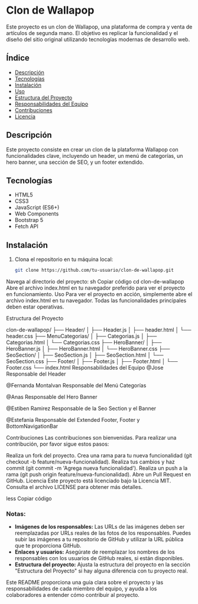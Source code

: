 # Clon de Wallapop

Este proyecto es un clon de Wallapop, una plataforma de compra y venta de artículos de segunda mano. El objetivo es replicar la funcionalidad y el diseño del sitio original utilizando tecnologías modernas de desarrollo web.

## Índice

- [Descripción](#descripción)
- [Tecnologías](#tecnologías)
- [Instalación](#instalación)
- [Uso](#uso)
- [Estructura del Proyecto](#estructura-del-proyecto)
- [Responsabilidades del Equipo](#responsabilidades-del-equipo)
- [Contribuciones](#contribuciones)
- [Licencia](#licencia)

## Descripción

Este proyecto consiste en crear un clon de la plataforma Wallapop con funcionalidades clave, incluyendo un header, un menú de categorías, un hero banner, una sección de SEO, y un footer extendido.

## Tecnologías

- HTML5
- CSS3
- JavaScript (ES6+)
- Web Components
- Bootstrap 5
- Fetch API

## Instalación

1. Clona el repositorio en tu máquina local:
   ```sh
   git clone https://github.com/tu-usuario/clon-de-wallapop.git
Navega al directorio del proyecto:
sh
Copiar código
cd clon-de-wallapop
Abre el archivo index.html en tu navegador preferido para ver el proyecto en funcionamiento.
Uso
Para ver el proyecto en acción, simplemente abre el archivo index.html en tu navegador. Todas las funcionalidades principales deben estar operativas.

Estructura del Proyecto

clon-de-wallapop/
├── Header/
│   ├── Header.js
│   ├── header.html
│   └── header.css
├── MenuCategorias/
│   ├── Categorias.js
│   ├── Categorias.html
│   └── Categorias.css
├── HeroBanner/
│   ├── HeroBanner.js
│   ├── HeroBanner.html
│   └── HeroBanner.css
├── SeoSection/
│   ├── SeoSection.js
│   ├── SeoSection.html
│   └── SeoSection.css
├── Footer/
│   ├── Footer.js
│   ├── Footer.html
│   └── Footer.css
└── index.html
Responsabilidades del Equipo
@Jose
Responsable del Header


@Fernanda Montalvan
Responsable del Menú Categorías


@Anas
Responsable del Hero Banner


@Estiben Ramirez
Responsable de la Seo Section y el Banner


@Estefania
Responsable del Extended Footer, Footer y BottomNavigationBar


Contribuciones
Las contribuciones son bienvenidas. Para realizar una contribución, por favor sigue estos pasos:

Realiza un fork del proyecto.
Crea una rama para tu nueva funcionalidad (git checkout -b feature/nueva-funcionalidad).
Realiza tus cambios y haz commit (git commit -m 'Agrega nueva funcionalidad').
Realiza un push a la rama (git push origin feature/nueva-funcionalidad).
Abre un Pull Request en GitHub.
Licencia
Este proyecto está licenciado bajo la Licencia MIT. Consulta el archivo LICENSE para obtener más detalles.

less
Copiar código

### Notas:

- **Imágenes de los responsables:** Las URLs de las imágenes deben ser reemplazadas por URLs reales de las fotos de los responsables. Puedes subir las imágenes a tu repositorio de GitHub y utilizar la URL pública que te proporciona GitHub.
- **Enlaces y usuarios:** Asegúrate de reemplazar los nombres de los responsables con los usuarios de GitHub reales, si están disponibles.
- **Estructura del proyecto:** Ajusta la estructura del proyecto en la sección "Estructura del Proyecto" si hay alguna diferencia con tu proyecto real.

Este README proporciona una guía clara sobre el proyecto y las responsabilidades de cada miembro del equipo, y ayuda a los colaboradores a entender cómo contribuir al proyecto.
